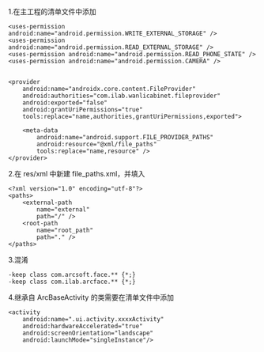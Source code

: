 1.在主工程的清单文件中添加

    <uses-permission android:name="android.permission.WRITE_EXTERNAL_STORAGE" />
    <uses-permission android:name="android.permission.READ_EXTERNAL_STORAGE" />
    <uses-permission android:name="android.permission.READ_PHONE_STATE" />
    <uses-permission android:name="android.permission.CAMERA" />


    <provider
        android:name="androidx.core.content.FileProvider"
        android:authorities="com.ilab.wanlicabinet.fileprovider"
        android:exported="false"
        android:grantUriPermissions="true"
        tools:replace="name,authorities,grantUriPermissions,exported">

        <meta-data
            android:name="android.support.FILE_PROVIDER_PATHS"
            android:resource="@xml/file_paths"
            tools:replace="name,resource" />
    </provider>

2.在 res/xml 中新建 file_paths.xml，并填入

    <?xml version="1.0" encoding="utf-8"?>
    <paths>
        <external-path
            name="external"
            path="/" />
        <root-path
            name="root_path"
            path="." />
    </paths>

3.混淆

    -keep class com.arcsoft.face.** {*;}
    -keep class com.ilab.arcface.** {*;}

4.继承自 ArcBaseActivity 的类需要在清单文件中添加

    <activity
        android:name=".ui.activity.xxxxActivity"
        android:hardwareAccelerated="true"
        android:screenOrientation="landscape"
        android:launchMode="singleInstance"/>
